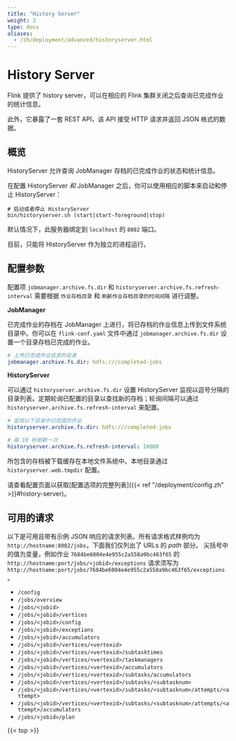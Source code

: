 ```yaml
---
title: "History Server"
weight: 3
type: docs
aliases:
  - /zh/deployment/advanced/historyserver.html
---
```

<!--
Licensed to the Apache Software Foundation (ASF) under one
or more contributor license agreements.  See the NOTICE file
distributed with this work for additional information
regarding copyright ownership.  The ASF licenses this file
to you under the Apache License, Version 2.0 (the
"License"); you may not use this file except in compliance
with the License.  You may obtain a copy of the License at

  http://www.apache.org/licenses/LICENSE-2.0

Unless required by applicable law or agreed to in writing,
software distributed under the License is distributed on an
"AS IS" BASIS, WITHOUT WARRANTIES OR CONDITIONS OF ANY
KIND, either express or implied.  See the License for the
specific language governing permissions and limitations
under the License.
-->

# History Server

Flink 提供了 history server，可以在相应的 Flink 集群关闭之后查询已完成作业的统计信息。

此外，它暴露了一套 REST API，该 API 接受 HTTP 请求并返回 JSON 格式的数据。



<a name="overview"></a>

## 概览

HistoryServer 允许查询 JobManager 存档的已完成作业的状态和统计信息。

在配置 HistoryServer *和* JobManager 之后，你可以使用相应的脚本来启动和停止 HistoryServer：

```shell
# 启动或者停止 HistoryServer
bin/historyserver.sh (start|start-foreground|stop)
```

默认情况下，此服务器绑定到 `localhost` 的 `8082` 端口。

目前，只能将 HistoryServer 作为独立的进程运行。

<a name="configuration"></a>

## 配置参数

配置项 `jobmanager.archive.fs.dir` 和 `historyserver.archive.fs.refresh-interval` 需要根据 `作业存档目录` 和 `刷新作业存档目录的时间间隔` 进行调整。

**JobManager**

已完成作业的存档在 JobManager 上进行，将已存档的作业信息上传到文件系统目录中。你可以在 `flink-conf.yaml` 文件中通过 `jobmanager.archive.fs.dir` 设置一个目录存档已完成的作业。

```yaml
# 上传已完成作业信息的目录
jobmanager.archive.fs.dir: hdfs:///completed-jobs
```

**HistoryServer**

可以通过 `historyserver.archive.fs.dir` 设置 HistoryServer 监视以逗号分隔的目录列表。定期轮询已配置的目录以查找新的存档；轮询间隔可以通过 `historyserver.archive.fs.refresh-interval` 来配置。

```yaml
# 监视以下目录中已完成的作业
historyserver.archive.fs.dir: hdfs:///completed-jobs

# 每 10 秒刷新一次
historyserver.archive.fs.refresh-interval: 10000
```

所包含的存档被下载缓存在本地文件系统中。本地目录通过 `historyserver.web.tmpdir` 配置。

请查看配置页面以获取[配置选项的完整列表]({{< ref "/deployment/config.zh" >}}#history-server)。

<a name="available-requests"></a>

## 可用的请求

以下是可用且带有示例 JSON 响应的请求列表。所有请求格式样例均为 `http://hostname:8082/jobs`，下面我们仅列出了 URLs 的 *path* 部分。
尖括号中的值为变量，例如作业 `7684be6004e4e955c2a558a9bc463f65` 的 
`http://hostname:port/jobs/<jobid>/exceptions` 请求须写为 `http://hostname:port/jobs/7684be6004e4e955c2a558a9bc463f65/exceptions`。

  - `/config`
  - `/jobs/overview`
  - `/jobs/<jobid>`
  - `/jobs/<jobid>/vertices`
  - `/jobs/<jobid>/config`
  - `/jobs/<jobid>/exceptions`
  - `/jobs/<jobid>/accumulators`
  - `/jobs/<jobid>/vertices/<vertexid>`
  - `/jobs/<jobid>/vertices/<vertexid>/subtasktimes`
  - `/jobs/<jobid>/vertices/<vertexid>/taskmanagers`
  - `/jobs/<jobid>/vertices/<vertexid>/accumulators`
  - `/jobs/<jobid>/vertices/<vertexid>/subtasks/accumulators`
  - `/jobs/<jobid>/vertices/<vertexid>/subtasks/<subtasknum>`
  - `/jobs/<jobid>/vertices/<vertexid>/subtasks/<subtasknum>/attempts/<attempt>`
  - `/jobs/<jobid>/vertices/<vertexid>/subtasks/<subtasknum>/attempts/<attempt>/accumulators`
  - `/jobs/<jobid>/plan`

{{< top >}}
